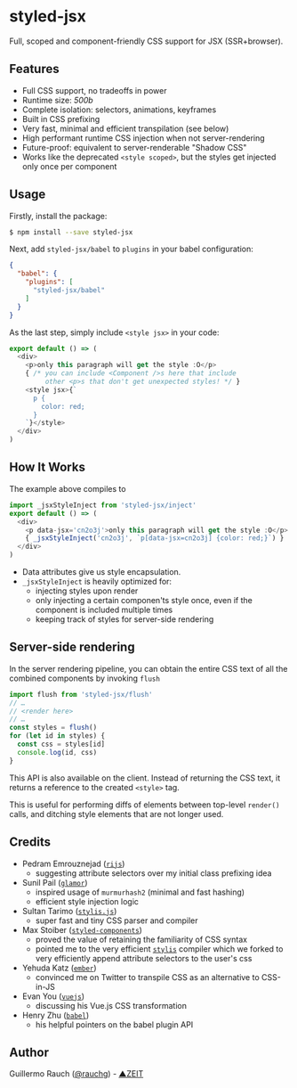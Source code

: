 # styled-jsx

Full, scoped and component-friendly CSS support for JSX (SSR+browser).

## Features

- Full CSS support, no tradeoffs in power
- Runtime size: *500b*
- Complete isolation: selectors, animations, keyframes
- Built in CSS prefixing
- Very fast, minimal and efficient transpilation (see below)
- High performant runtime CSS injection when not server-rendering
- Future-proof: equivalent to server-renderable "Shadow CSS"
- Works like the deprecated `<style scoped>`, but the styles
  get injected only once per component

## Usage

Firstly, install the package:

```bash
$ npm install --save styled-jsx
```

Next, add `styled-jsx/babel` to `plugins` in your babel configuration:

```json
{
  "babel": {
    "plugins": [
      "styled-jsx/babel"
    ]
  }
}
```

As the last step, simply include `<style jsx>` in your code:

```js
export default () => (
  <div>
    <p>only this paragraph will get the style :O</p>
    { /* you can include <Component />s here that include
         other <p>s that don't get unexpected styles! */ }
    <style jsx>{`
      p {
        color: red;
      }
    `}</style>
  </div>
)
```

## How It Works

The example above compiles to

```js
import _jsxStyleInject from 'styled-jsx/inject'
export default () => (
  <div>
    <p data-jsx='cn2o3j'>only this paragraph will get the style :O</p>
    { _jsxStyleInject('cn2o3j', `p[data-jsx=cn2o3j] {color: red;}`) }
  </div>
)
```

- Data attributes give us style encapsulation.
- `_jsxStyleInject` is heavily optimized for:
	- injecting styles upon render
	- only injecting a certain componen'ts style once, even if the component is included multiple times
	- keeping track of styles for server-side rendering

## Server-side rendering

In the server rendering pipeline, you can obtain the entire
CSS text of all the combined components by invoking `flush`

```js
import flush from 'styled-jsx/flush'
// …
// <render here>
// …
const styles = flush()
for (let id in styles) {
  const css = styles[id]
  console.log(id, css)
}
```

This API is also available on the client. Instead of returning
the CSS text, it returns a reference to the created `<style>` tag.

This is useful for performing diffs of elements between top-level
`render()` calls, and ditching style elements that are not longer
used.

## Credits

- Pedram Emrouznejad ([`rijs`](https://github.com/rijs/fullstack))
  - suggesting attribute selectors over my initial class prefixing idea
- Sunil Pail ([`glamor`](https://github.com/threepointone/glamor))
  - inspired usage of `murmurhash2` (minimal and fast hashing)
  - efficient style injection logic
- Sultan Tarimo ([`stylis.js`](https://github.com/thysultan))
  - super fast and tiny CSS parser and compiler
- Max Stoiber ([`styled-components`](https://github.com/styled-components))
  - proved the value of retaining the familiarity of CSS syntax
  - pointed me to the very efficient [`stylis`](https://github.com/thysultan/stylis.js)
    compiler which we forked to very efficiently append attribute selectors
    to the user's css
- Yehuda Katz ([`ember`](https://github.com/ember))
  - convinced me on Twitter to transpile CSS as an alternative to CSS-in-JS
- Evan You ([`vuejs`](https://github.com/vuejs))
  - discussing his Vue.js CSS transformation
- Henry Zhu ([`babel`](https://github.com/babel))
  - his helpful pointers on the babel plugin API

## Author

Guillermo Rauch ([@rauchg](https://twitter.com/rauchg)) - [▲ZEIT](https://zeit.co)
